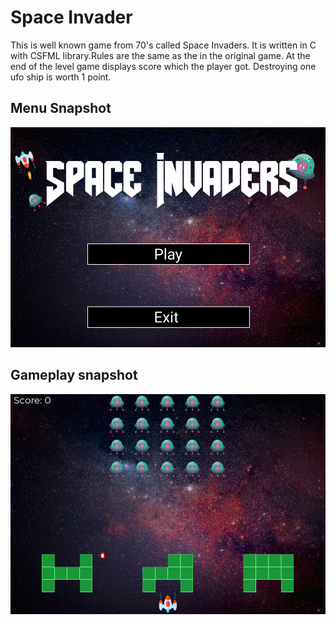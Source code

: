 # Space Invader

This is well known game from 70's called Space Invaders.
It is written in C with CSFML library.Rules are the same as the in the original game.
At the end of the level game displays score which the player got. Destroying one ufo ship is worth 1 point. 
## **Menu Snapshot**
![Menu snapshot](readme-assets/menu.PNG)
## **Gameplay snapshot**
![Gameplay snapshot](readme-assets/gameplay.PNG)
    